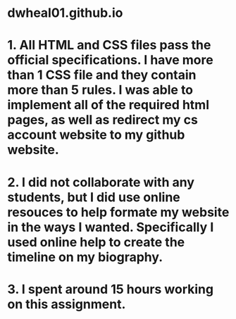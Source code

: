 # dwheal01.github.io
# 1. All HTML and CSS files pass the official specifications. I have more than 1 CSS file and they contain more than 5 rules. I was able to implement all of the required html pages, as well as redirect my cs account website to my github website.
# 2. I did not collaborate with any students, but I did use online resouces to help formate my website in the ways I wanted. Specifically I used online help to create the timeline on my biography.
# 3. I spent around 15 hours working on this assignment.
